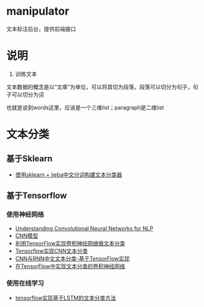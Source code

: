 # manipulator
文本标注后台，提供前端接口

# 说明
1. 训练文本

文本数据的概念是以“文章”为单位，可以将其切为段落，段落可以切分为句子，句子可以切分为词

也就是说到words这里，应该是一个三维list；paragraph是二维list

# 文本分类
## 基于Sklearn
- [使用sklearn + jieba中文分词构建文本分类器](http://myg0u.com/%E6%95%B0%E6%8D%AE%E6%8C%96%E6%8E%98/2015/05/06/use-sklearn-jieba.html)

## 基于Tensorflow
### 使用神经网络
- [Understanding Convolutional Neural Networks for NLP](http://www.wildml.com/2015/11/understanding-convolutional-neural-networks-for-nlp/)
- [CNN模型](http://www.jeyzhang.com/tensorflow-learning-notes-2.html)
- [利用TensorFlow实现卷积神经网络做文本分类](https://www.jianshu.com/p/ed3eac3dcb39)
- [Tensorflow实现CNN文本分类](https://www.jianshu.com/p/ff8e5f4635cc)
- [CNN与RNN中文文本分类-基于TensorFlow实现](https://gaussic.github.io/2017/08/30/text-classification-tensorflow/)
- [在TensorFlow中实现文本分类的卷积神经网络](http://www.tensorflownews.com/2017/08/21/implementing-a-cnn-for-text-classification-in-tensorflow/)

### 使用在线学习
- [tensorflow实现基于LSTM的文本分类方法](http://blog.csdn.net/u010223750/article/details/53334313)
